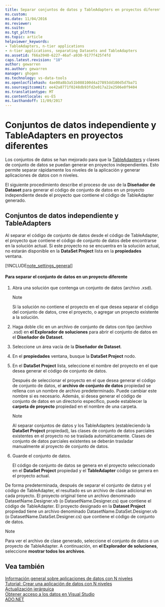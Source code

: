 ```yaml
---
title: Separar conjuntos de datos y TableAdapters en proyectos diferentes | Documentos de Microsoft
ms.custom: 
ms.date: 11/04/2016
ms.reviewer: 
ms.suite: 
ms.tgt_pltfrm: 
ms.topic: article
helpviewer_keywords:
- TableAdapters, n-tier applications
- n-tier applications, separating Datasets and TableAdapters
ms.assetid: f66a3940-6227-46af-a930-9177f425f4fd
caps.latest.revision: "18"
author: gewarren
ms.author: gewarren
manager: ghogen
ms.technology: vs-data-tools
ms.openlocfilehash: 4ae00a8b3a51b088100d4a27893dd100d5d7ba71
ms.sourcegitcommit: ee42a8771f0248db93fd2e017a22e2506e0f9404
ms.translationtype: MT
ms.contentlocale: es-ES
ms.lasthandoff: 11/09/2017
---
```

# <a name="separate-datasets-and-tableadapters-into-different-projects"></a>Conjuntos de datos independiente y TableAdapters en proyectos diferentes
Los conjuntos de datos se han mejorado para que la [TableAdapters](create-and-configure-tableadapters.md) y clases de conjunto de datos se puedan generar en proyectos independientes. Esto permite separar rápidamente los niveles de la aplicación y generar aplicaciones de datos con n niveles.  
  
El siguiente procedimiento describe el proceso de uso de la **Diseñador de Dataset** para generar el código de conjunto de datos en un proyecto independiente desde el proyecto que contiene el código de TableAdapter generado.  
  
## <a name="separate-datasets-and-tableadapters"></a>Conjuntos de datos independiente y TableAdapters  
Al separar el código de conjunto de datos desde el código de TableAdapter, el proyecto que contiene el código de conjunto de datos debe encontrarse en la solución actual. Si este proyecto no se encuentra en la solución actual, no estarán disponible en la **DataSet Project** lista en la **propiedades** ventana.  
  
[!INCLUDE[note_settings_general](../data-tools/includes/note_settings_general_md.md)]  
  
#### <a name="to-separate-the-dataset-into-a-different-project"></a>Para separar el conjunto de datos en un proyecto diferente  
  
1.  Abra una solución que contenga un conjunto de datos (archivo .xsd).  
  
    > [!NOTE]
    >  Si la solución no contiene el proyecto en el que desea separar el código del conjunto de datos, cree el proyecto, o agregar un proyecto existente a la solución.  
  
2.  Haga doble clic en un archivo de conjunto de datos con tipo (archivo .xsd) en **el Explorador de soluciones** para abrir el conjunto de datos en el **Diseñador de Dataset**.  
  
3.  Seleccione un área vacía de la **Diseñador de Dataset**.  
  
4.  En el **propiedades** ventana, busque la **DataSet Project** nodo.  
  
5.  En el **DataSet Project** lista, seleccione el nombre del proyecto en el que desea generar el código de conjunto de datos.  
  
     Después de seleccionar el proyecto en el que desea generar el código de conjunto de datos, el **archivo de conjunto de datos** propiedad se rellena con un nombre de archivo predeterminado. Puede cambiar este nombre si es necesario. Además, si desea generar el código de conjunto de datos en un directorio específico, puede establecer la **carpeta de proyecto** propiedad en el nombre de una carpeta.  
  
    > [!NOTE]
    >  Al separar conjuntos de datos y los TableAdapters (estableciendo la **DataSet Project** propiedad), las clases de conjunto de datos parciales existentes en el proyecto no se traslada automáticamente. Clases de conjunto de datos parciales existentes se deberán trasladar manualmente al proyecto de conjunto de datos.  
  
6.  Guarde el conjunto de datos.  
  
     El código de conjunto de datos se genera en el proyecto seleccionado en el **DataSet Project** propiedad y el **TableAdapter** código se genera en el proyecto actual.  
  
De forma predeterminada, después de separar el conjunto de datos y el código de TableAdapter, el resultado es un archivo de clase adicional en cada proyecto. El proyecto original tiene un archivo denominado DatasetName.Designer.vb (o DatasetName.Designer.cs) que contiene el código de TableAdapter. El proyecto designado en la **Dataset Project** propiedad tiene un archivo denominado DatasetName.DataSet.Designer.vb (o DatasetName.DataSet.Designer.cs) que contiene el código de conjunto de datos.  
  
> [!NOTE]
>  Para ver el archivo de clase generado, seleccione el conjunto de datos o un proyecto de TableAdapter. A continuación, en **el Explorador de soluciones**, seleccione **mostrar todos los archivos**.  
  
## <a name="see-also"></a>Vea también
[Información general sobre aplicaciones de datos con N niveles](../data-tools/n-tier-data-applications-overview.md)   
[Tutorial: Crear una aplicación de datos con N niveles](../data-tools/walkthrough-creating-an-n-tier-data-application.md)   
[Actualización jerárquica](../data-tools/hierarchical-update.md)   
[Obtener acceso a los datos en Visual Studio](../data-tools/accessing-data-in-visual-studio.md)   
[ADO.NET](/dotnet/framework/data/adonet/index)